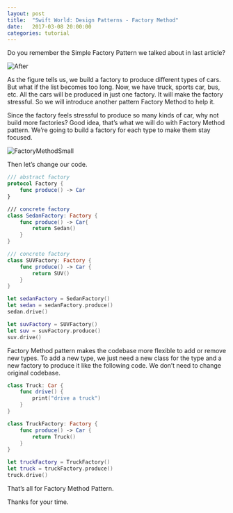```yaml
---
layout: post
title:  "Swift World: Design Patterns - Factory Method"
date:   2017-03-08 20:00:00
categories: tutorial
---
```


Do you remember the Simple Factory Pattern we talked about in last article?

![After](http://pengguo.xyz/resources/SimpleFactoryPatternAfter.png)

As the figure tells us, we build a factory to produce different types of cars. But what if the list becomes too long. Now, we have truck, sports car, bus, etc. All the cars will be produced in just one factory. It will make the factory stressful. So we will introduce another pattern Factory Method to help it.

Since the factory feels stressful to produce so many kinds of car, why not build more factories?  Good idea,  that’s what we will do with Factory Method pattern. We’re going to build a factory for each type to make them  stay focused.

![FactoryMethodSmall](http://pengguo.xyz/resources/FactoryMethodSmall.png)

Then let’s change our code.

```swift
/// abstract factory
protocol Factory {
    func produce() -> Car
}

/// concrete factory
class SedanFactory: Factory {
    func produce() -> Car{
        return Sedan()
    }
}

/// concrete factory
class SUVFactory: Factory {
    func produce() -> Car {
        return SUV()
    }
}

let sedanFactory = SedanFactory()
let sedan = sedanFactory.produce()
sedan.drive()

let suvFactory = SUVFactory()
let suv = suvFactory.produce()
suv.drive()
```

Factory Method pattern makes the codebase more flexible to add or remove new types.
To add a new type, we just need a new class for the type and a new factory to produce it like the following code. We don’t need to change original codebase.

```swift
class Truck: Car {
    func drive() {
        print("drive a truck")
    }
}

class TruckFactory: Factory {
    func produce() -> Car {
        return Truck()
    }
}

let truckFactory = TruckFactory()
let truck = truckFactory.produce()
truck.drive()
```

That’s all for Factory Method Pattern.

Thanks for your time.

